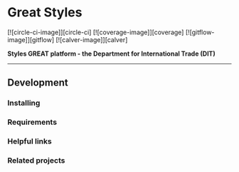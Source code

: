 # Great Styles

[![circle-ci-image]][circle-ci]
[![coverage-image]][coverage]
[![gitflow-image]][gitflow]
[![calver-image]][calver]

**Styles GREAT platform - the Department for International Trade (DIT)**

---

## Development

### Installing

### Requirements

### Helpful links

### Related projects
